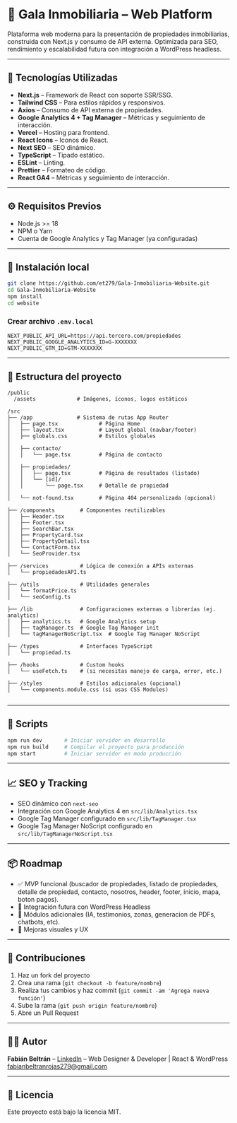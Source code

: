 # 🏡 Gala Inmobiliaria – Web Platform

Plataforma web moderna para la presentación de propiedades inmobiliarias, construida con Next.js y consumo de API externa. Optimizada para SEO, rendimiento y escalabilidad futura con integración a WordPress headless.

---

## 🚀 Tecnologías Utilizadas

- **Next.js** – Framework de React con soporte SSR/SSG.
- **Tailwind CSS** – Para estilos rápidos y responsivos.
- **Axios** – Consumo de API externa de propiedades.
- **Google Analytics 4 + Tag Manager** – Métricas y seguimiento de interacción.
- **Vercel** – Hosting para frontend.
- **React Icons** – Iconos de React.
- **Next SEO** – SEO dinámico.
- **TypeScript** – Tipado estático.
- **ESLint** – Linting.
- **Prettier** – Formateo de código.
- **React GA4** – Métricas y seguimiento de interacción.
---

## ⚙️ Requisitos Previos

- Node.js >= 18
- NPM o Yarn
- Cuenta de Google Analytics y Tag Manager (ya configuradas)

---

## 🧱 Instalación local

```bash
git clone https://github.com/et279/Gala-Inmobiliaria-Website.git
cd Gala-Inmobiliaria-Website
npm install
cd website
```

### Crear archivo `.env.local`

```env
NEXT_PUBLIC_API_URL=https://api.tercero.com/propiedades
NEXT_PUBLIC_GOOGLE_ANALYTICS_ID=G-XXXXXXX
NEXT_PUBLIC_GTM_ID=GTM-XXXXXXX
```

---

## 🧭 Estructura del proyecto

```
/public
  /assets             # Imágenes, íconos, logos estáticos

/src
├── /app              # Sistema de rutas App Router
│   ├── page.tsx             # Página Home
│   ├── layout.tsx           # Layout global (navbar/footer)
│   ├── globals.css          # Estilos globales
│
│   ├── contacto/
│   │   └── page.tsx         # Página de contacto
│
│   ├── propiedades/
│   │   ├── page.tsx         # Página de resultados (listado)
│   │   └── [id]/
│   │       └── page.tsx     # Detalle de propiedad
│
│   └── not-found.tsx        # Página 404 personalizada (opcional)

├── /components        # Componentes reutilizables
│   ├── Header.tsx
│   ├── Footer.tsx
│   ├── SearchBar.tsx
│   ├── PropertyCard.tsx
│   ├── PropertyDetail.tsx
│   └── ContactForm.tsx 
│   └── SeoProvider.tsx 

├── /services          # Lógica de conexión a APIs externas
│   └── propiedadesAPI.ts

├── /utils             # Utilidades generales
│   └── formatPrice.ts
│   └── seoConfig.ts

├── /lib               # Configuraciones externas o librerías (ej. analytics)
│   ├── analytics.ts   # Google Analytics setup
│   ├── tagManager.ts  # Google Tag Manager init
│   └── tagManagerNoScript.tsx  # Google Tag Manager NoScript

├── /types             # Interfaces TypeScript
│   └── propiedad.ts

├── /hooks             # Custom hooks
│   └── useFetch.ts    # (si necesitas manejo de carga, error, etc.)

├── /styles            # Estilos adicionales (opcional)
│   └── components.module.css (si usas CSS Modules)


```

---

## 🧪 Scripts

```bash
npm run dev       # Iniciar servidor en desarrollo
npm run build     # Compilar el proyecto para producción
npm start         # Iniciar servidor en modo producción
```

---

## 📈 SEO y Tracking

- SEO dinámico con `next-seo`
- Integración con Google Analytics 4 en `src/lib/Analytics.tsx`
- Google Tag Manager configurado en `src/lib/TagManager.tsx`
- Google Tag Manager NoScript configurado en `src/lib/TagManagerNoScript.tsx`

---

## 📦 Roadmap

- ✅ MVP funcional (buscador de propiedades, listado de propiedades, detalle de propiedad, contacto, nosotros, header, footer, inicio, mapa, boton pagos).
- 🔄 Integración futura con WordPress Headless
- 🔄 Módulos adicionales (IA, testimonios, zonas, generacion de PDFs, chatbots, etc).
- 🔄 Mejoras visuales y UX

---

## 🤝 Contribuciones

1. Haz un fork del proyecto
2. Crea una rama (`git checkout -b feature/nombre`)
3. Realiza tus cambios y haz commit (`git commit -am 'Agrega nueva función'`)
4. Sube la rama (`git push origin feature/nombre`)
5. Abre un Pull Request

---

## 🧑‍💻 Autor

**Fabián Beltrán** – [LinkedIn](https://www.linkedin.com/in/fabian-beltran-/) – Web Designer & Developer | React & WordPress
fabianbeltranrojas279@gmail.com

---

## 📄 Licencia

Este proyecto está bajo la licencia MIT.
